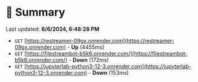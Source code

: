 # 📖 Summary
Last updated: **6/6/2024, 6:48:28 PM**

- `GET` [https://restreamer-09gx.onrender.com](https://restreamer-09gx.onrender.com) - **Up** (4455ms)
- `GET` [https://filestreambot-b5k6.onrender.com/](https://filestreambot-b5k6.onrender.com/) - **Down** (172ms)
- `GET` [https://jupyterlab-python3-12-3.onrender.com](https://jupyterlab-python3-12-3.onrender.com) - **Down** (153ms)
